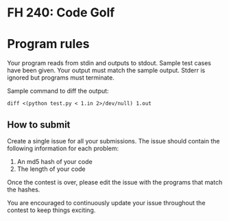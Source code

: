# FH 240: Code Golf

# Program rules

Your program reads from stdin and outputs to stdout. Sample test cases have been given. Your output must match the sample output. Stderr is ignored but programs must terminate.

Sample command to diff the output:
```
diff <(python test.py < 1.in 2>/dev/null) 1.out
```

## How to submit

Create a single issue for all your submissions. The issue should contain the following information for each problem:
1. An md5 hash of your code
2. The length of your code

Once the contest is over, please edit the issue with the programs that match the hashes.

You are encouraged to continuously update your issue throughout the contest to keep things exciting.
